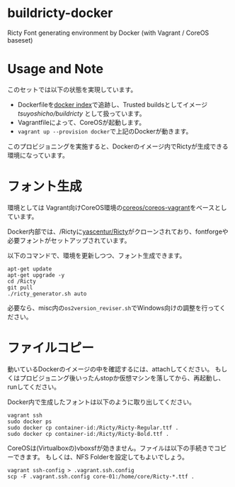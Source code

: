 ﻿buildricty-docker
=================

Ricty Font generating environment by Docker (with Vagrant / CoreOS baseset)

Usage and Note
==============

このセットでは以下の状態を実現しています。

* Dockerfileを[docker index](index.docker.io)で追跡し、Trusted buildsとしてイメージ *tsuyoshicho/buildricty* として扱っています。
* Vagrantfileによって、CoreOSが起動します。
* `vagrant up --provision docker`で上記のDockerが動きます。

このプロビジョニングを実施すると、Dockerのイメージ内でRictyが生成できる環境になっています。

フォント生成
============

環境としては
Vagrant向けCoreOS環境の[coreos/coreos-vagrant](https://github.com/coreos/coreos-vagrant)をベースとしています。

Docker内部では、/Rictyに[yascentur/Ricty](https://github.com/yascentur/Ricty)がクローンされており、fontforgeや必要フォントがセットアップされています。

以下のコマンドで、環境を更新しつつ、フォント生成できます。

```shell
apt-get update
apt-get upgrade -y
cd /Ricty
git pull
./ricty_generator.sh auto
```

必要なら、misc内の`os2version_reviser.sh`でWindows向けの調整を行ってください。


ファイルコピー
==============

動いているDockerのイメージの中を確認するには、attachしてください。
もしくはプロビジョニング後いったんstopか仮想マシンを落してから、再起動し、runしてください。

Docker内で生成したフォントは以下のように取り出してください。

```shell
vagrant ssh
sudo docker ps
sudo docker cp container-id:/Ricty/Ricty-Regular.ttf .
sudo docker cp container-id:/Ricty/Ricty-Bold.ttf .
```

CoreOSは(Virtualboxの)vboxsfが効きません。ファイルは以下の手続きでコピーできます。
もしくは、NFS Folderを設定してもよいでしょう。

```shell
vagrant ssh-config > .vagrant.ssh.config
scp -F .vagrant.ssh.config core-01:/home/core/Ricty-*.ttf .
```
